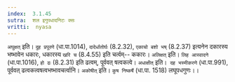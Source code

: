 ```yaml
---
index:  3.1.45
sutra:  शल इगुपधादनिटः क्सः
vritti:  nyasa
---
```


`अघुक्षत्` इति। `दुह प्रपूरणे` (धा.पा.1014), `दादेर्धातोर्घः` (8.2.32), `एकाचो बशो भष्` (8.2.37) इत्यनेन दकारस्य भष्भावेन धकारः, धकारस्य `खरि च` (8.4.55) इति चर्त्वम्-- ककारः। `अलिक्षत्` इति। `लिह आस्वादने` (धा.पा.1016), `हो ढः` (8.2.31) इति ढत्वम्, पूर्ववत् षत्वकत्वे। `अधाक्षीत्` इति।` दह भस्मीकरणे` (धा.पा.991), पूर्ववत् ढत्वकत्वषत्वभष्भावचर्त्वानि। `अकोषीत्` इति। `कुष निष्कर्षे` (धा.पा. 1518) लघूपधगुणः।।


